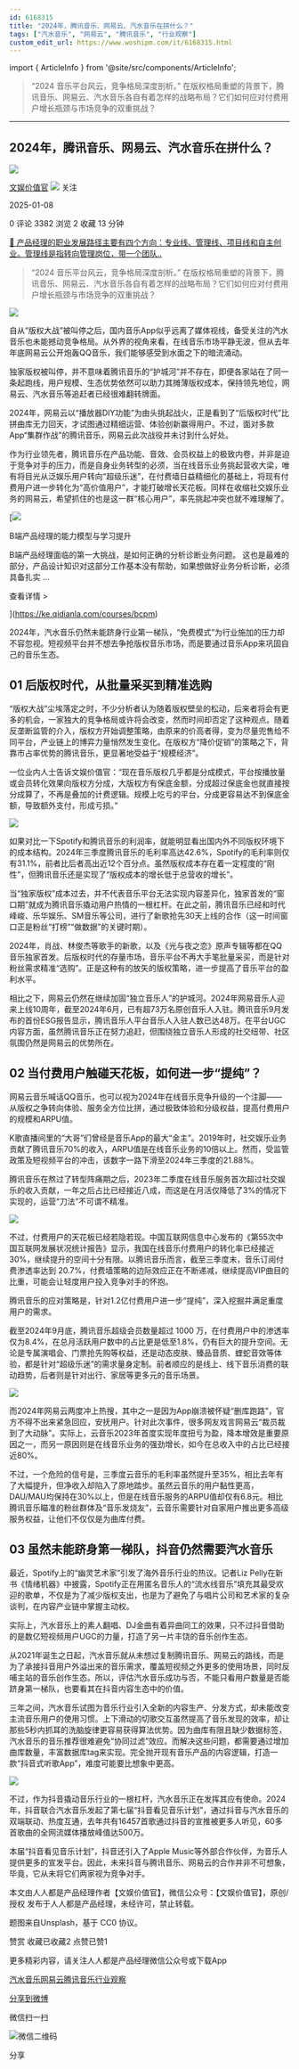 ```yaml
---
id: 6168315
title: "2024年，腾讯音乐、网易云、汽水音乐在拼什么？"
tags: ["汽水音乐", "网易云", "腾讯音乐", "行业观察"]
custom_edit_url: https://www.woshipm.com/it/6168315.html
---
```

import { ArticleInfo } from '@site/src/components/ArticleInfo';

<ArticleInfo
    author="文娱价值官"
    authorLink="https://www.woshipm.com/u/1449250"
    published="2025-01-08"
    views={3382}
    comments={0}
    collects={2}
/>

> “2024 音乐平台风云，竞争格局深度剖析。” 在版权格局重塑的背景下，腾讯音乐、网易云、汽水音乐各自有着怎样的战略布局？它们如何应对付费用户增长瓶颈与市场竞争的双重挑战？

---

## 2024年，腾讯音乐、网易云、汽水音乐在拼什么？

[![](https://image.woshipm.com/wp-files/2022/07/u21cnwuc8NzT2KrLk3mG.jpg!/both/72x72)](https://www.woshipm.com/u/1449250)

[文娱价值官](https://www.woshipm.com/u/1449250) ![](https://static.woshipm.com/tag/1122_1@2x.png) 关注

2025-01-08

0 评论 3382 浏览 2 收藏 13 分钟

[🔗 产品经理的职业发展路径主要有四个方向：专业线、管理线、项目线和自主创业。管理线是指转向管理岗位，带一个团队..](https://ke.qidianla.com/courses/90pm)

> “2024 音乐平台风云，竞争格局深度剖析。” 在版权格局重塑的背景下，腾讯音乐、网易云、汽水音乐各自有着怎样的战略布局？它们如何应对付费用户增长瓶颈与市场竞争的双重挑战？

![](https://image.woshipm.com/2023/05/06/0769d9be-ec02-11ed-94e0-00163e0b5ff3.jpg)

自从“版权大战”被叫停之后，国内音乐App似乎远离了媒体视线，备受关注的汽水音乐也未能撼动竞争格局。从外界的视角来看，在线音乐市场平静无波，但从去年年底网易云公开炮轰QQ音乐，我们能够感受到水面之下的暗流涌动。

独家版权被叫停，并不意味着腾讯音乐的“护城河”并不存在，即便各家站在了同一条起跑线，用户规模、生态优势依然可以助力其摊薄版权成本，保持领先地位，网易云、汽水音乐等追赶者已经很难翻转牌面。

2024年，网易云以“播放器DIY功能”为由头挑起战火，正是看到了“后版权时代”比拼曲库无力回天，才试图通过精细运营、体验创新赢得用户。不过，面对多款App“集群作战”的腾讯音乐，网易云此次战役并未讨到什么好处。

作为行业领先者，腾讯音乐在产品功能、音效、会员权益上的极致内卷，并非是迫于竞争对手的压力，而是自身业务转型的必须，当在线音乐业务挑起营收大梁，唯有将目光从泛娱乐用户转向“超级乐迷”，在付费墙日益精细化的基础上，将现有付费用户进一步转化为“高价值用户”，才能打破增长天花板。同样在收缩社交娱乐业务的网易云，希望抓住的也是这一群“核心用户”，率先挑起冲突也就不难理解了。

[![](https://image.woshipm.com/2023/08/02/1554eea8-30e3-11ee-88e7-00163e0b5ff3.png)

B端产品经理的能力模型与学习提升

B端产品经理面临的第一大挑战，是如何正确的分析诊断业务问题。 这也是最难的部分，产品设计知识对这部分工作基本没有帮助，如果想做好业务分析诊断，必须具备扎实 ...

查看详情 >

](https://ke.qidianla.com/courses/bcpm)

2024年，汽水音乐仍然未能跻身行业第一梯队，“免费模式”为行业施加的压力却不容忽视。短视频平台并不想去争抢版权音乐市场，而是要通过音乐App来巩固自己的音乐生态。

## 01 后版权时代，从批量采买到精准选购

“版权大战”尘埃落定之时，不少分析者认为随着版权壁垒的松动，后来者将会有更多的机会，一家独大的竞争格局或许将会改变，然而时间却否定了这种观点。随着反垄断监管的介入，版权方开始调整策略，由原来的价高者得，变为尽量兜售给不同平台，产业链上的博弈力量悄然发生变化。在版权方“降价促销”的策略之下，背靠市占率优势的腾讯音乐，更显著地受益于“规模经济”。

一位业内人士告诉文娱价值官：“现在音乐版权几乎都是分成模式，平台按播放量或会员转化效果向版权方分成，大版权方有保底金额，分成超过保底金也就直接按分成算了，不再是叠加的计费逻辑。规模上吃亏的平台，分成更容易达不到保底金额，导致额外支付，形成亏损。”

![](https://image.woshipm.com/2025/01/08/8c2af7c8-cd2e-11ef-83bf-00163e09d72f.jpg)

如果对比一下Spotify和腾讯音乐的利润率，就能明显看出国内外不同版权环境下的成本结构。2024年三季度腾讯音乐的毛利率高达42.6%，Spotify的毛利率则仅有31.1%，前者比后者高出近12个百分点。虽然版权成本存在着一定程度的“刚性”，但腾讯音乐还是实现了“版权成本的增长低于总营收的增长”。

当“独家版权”成本过去，并不代表音乐平台无法实现内容差异化，独家首发的“窗口期”就成为腾讯音乐撬动用户热情的一根杠杆。在此之前，腾讯音乐已经和时代峰峻、乐华娱乐、SM音乐等公司，进行了新歌抢先30天上线的合作（这一时间窗口正是粉丝“打榜”“做数据”的关键时期）。

2024年，肖战、林俊杰等歌手的新歌，以及《光与夜之恋》原声专辑等都在QQ音乐独家首发。后版权时代的存量市场，音乐平台不再大手笔批量采买，而是针对粉丝需求精准“选购”。正是这种有的放矢的版权策略，进一步提高了音乐平台的盈利水平。

相比之下，网易云仍然在继续加固“独立音乐人”的护城河。2024年网易音乐人迎来上线10周年，截至2024年6月，已有超73万名原创音乐人入驻。腾讯音乐9月发布的首份ESG报告显示，腾讯音乐人平台音乐人入驻人数已达48万。在平台UGC内容方面，虽然腾讯音乐正在努力追赶，但围绕独立音乐人形成的社交纽带、社区氛围仍然是网易云的优势所在。

## 02 当付费用户触碰天花板，如何进一步“提纯”？

网易云音乐喊话QQ音乐，也可以视为2024年在线音乐竞争升级的一个注脚——从版权之争转向体验、服务全方位比拼，通过极致体验和分级权益，提高付费用户的规模和ARPU值。

K歌直播间里的“大哥”们曾经是音乐App的最大“金主”。2019年时，社交娱乐业务贡献了腾讯音乐70%的收入，ARPU值是在线音乐业务的10倍以上。然而，受监管政策及短视频平台的冲击，该数字一路下滑至2024年三季度的21.88%。

腾讯音乐在熬过了转型阵痛期之后，2023年二季度在线音乐服务首次超过社交娱乐的收入贡献，一年之后占比已经接近八成，而这是在月活仅降低了3%的情况下实现的，运营“刀法”不可谓不精准。

![](https://image.woshipm.com/2025/01/08/8d4a8362-cd2e-11ef-83bf-00163e09d72f.png)

不过，付费用户的天花板已经若隐若现。中国互联网信息中心发布的《第55次中国互联网发展状况统计报告》显示，我国在线音乐付费用户的转化率已经接近30%，继续提升的空间十分有限。以腾讯音乐而言，截至三季度末，音乐订阅付费渗透率达到 20.7%，付费墙策略的边际效应正在不断递减，继续提高VIP曲目的比重，可能会让轻度用户投入竞争对手的怀抱。

腾讯音乐的应对策略是，针对1.2亿付费用户进一步“提纯”，深入挖掘并满足重度用户的需求。

截至2024年9月底，腾讯音乐超级会员数量超过 1000 万，在付费用户中的渗透率仅为8.4%，在总月活跃用户数中的占比更是低至1.8%，仍有巨大的提升空间。无论是专属演唱会、门票抢先购等权益，还是动态皮肤、臻品音质、蝰蛇音效等体验，都是针对“超级乐迷”的需求量身定制。前者顺应的是线上、线下音乐消费的联动趋势，后者则是针对出行、家居等更多元的音乐场景。

![](https://image.woshipm.com/2025/01/08/8dffa2c4-cd2e-11ef-83bf-00163e09d72f.jpg)

而2024年网易云两度冲上热搜，其中之一是因为App崩溃被怀疑“删库跑路”，官方不得不出来紧急回应，安抚用户。针对此次事件，很多网友戏言网易云“裁员裁到了大动脉”。实际上，云音乐2023年首度实现年度扭亏为盈，降本增效是重要原因之一，而另一原因则是在线音乐业务的强劲增长，如今在总收入中的占比已经接近80%。

不过，一个危险的信号是，三季度云音乐的毛利率虽然提升至35%，相比去年有了大幅提升，但净收入却陷入了原地踏步。虽然云音乐的用户黏性更高，DAU/MAU均保持在30%以上，但是在线音乐服务的ARPU值却仅有6.8元。相比腾讯音乐瞄准的粉丝群体及“音乐发烧友”，云音乐需要针对自家用户推出更多高级服务权益，让他们不仅仅是为曲库付费。

## 03 虽然未能跻身第一梯队，抖音仍然需要汽水音乐

最近，Spotify上的“幽灵艺术家”引发了海外音乐行业的热议。记者Liz Pelly在新书《情绪机器》中披露，Spotify正在用匿名音乐人的“流水线音乐”填充其最受欢迎的歌单，不仅是为了减少版权支出，也是为了避免了与唱片公司和艺术家的复杂谈判，在内容产业链中掌握主动权。

实际上，汽水音乐上的素人翻唱、DJ金曲有着异曲同工的效果，只不过抖音借助的是数亿短视频用户UGC的力量，打造了另一片丰饶的音乐创作生态。

从2021年诞生之日起，汽水音乐就从未想过复制腾讯音乐、网易云的路线，而是为了承接抖音用户外溢出来的音乐需求，覆盖短视频之外更多的使用场景，同时反哺主站的音乐创作生态。所以，评估汽水音乐成功与否，不能只看用户数量是否能跻身第一梯队，也要看其在抖音内容生态中的价值。

三年之间，汽水音乐试图为音乐行业引入全新的内容生产、分发方式，却未能改变主流音乐用户的使用习惯。上下滑动的切歌交互虽然提高了音乐发现的效率，却让那些5秒内抓耳的洗脑旋律更容易获得算法优势。因为曲库有限且缺少数据标签，汽水音乐的音乐推荐很难避免“协同过滤”效应。而解决这些问题，都需要通过增加曲库数量，丰富数据库tag来实现。完全抛开现有音乐产品的内容逻辑，打造一款“抖音式听歌App”，难度可能要比想象中更高。

![](https://image.woshipm.com/2025/01/08/8ec2812c-cd2e-11ef-83bf-00163e09d72f.png)

不过，作为抖音撬动音乐行业的一根杠杆，汽水音乐正在发挥其应有使命。2024年，抖音联合汽水音乐发起了第七届“抖音看见音乐计划”，通过抖音与汽水音乐的双端联动、热度互通，去年共有16457首歌通过抖音的宣推被更多人听见，60多首歌曲的全网流媒体播放峰值达500万。

本届“抖音看见音乐计划”，抖音还引入了Apple Music等外部合作伙伴，为音乐人提供更多的宣发平台。因此，未来抖音与腾讯音乐、网易云的合作并非不可想象，毕竟，它从未将它们两家视为竞争对手。

本文由人人都是产品经理作者【文娱价值官】，微信公众号：【文娱价值官】，原创/授权 发布于人人都是产品经理，未经许可，禁止转载。

题图来自Unsplash，基于 CC0 协议。

赞赏 收藏已收藏2 点赞已赞1

更多精彩内容，请关注人人都是产品经理微信公众号或下载App

[汽水音乐](https://www.woshipm.com/tag/%e6%b1%bd%e6%b0%b4%e9%9f%b3%e4%b9%90)[网易云](https://www.woshipm.com/tag/%e7%bd%91%e6%98%93%e4%ba%91)[腾讯音乐](https://www.woshipm.com/tag/%e8%85%be%e8%ae%af%e9%9f%b3%e4%b9%90)[行业观察](https://www.woshipm.com/tag/%e8%a1%8c%e4%b8%9a%e8%a7%82%e5%af%9f)

[分享到微博](https://service.weibo.com/share/share.php?appkey=2775287854&title=2024年，腾讯音乐、网易云、汽水音乐在拼什么？&url=https://www.woshipm.com/it/6168315.html&pic=https://image.woshipm.com/2023/05/06/0769d9be-ec02-11ed-94e0-00163e0b5ff3.jpg)

微信扫一扫

![微信二维码](https://api.pwmqr.com/qrcode/create/?url=https://www.woshipm.com/it/6168315.html)

分享